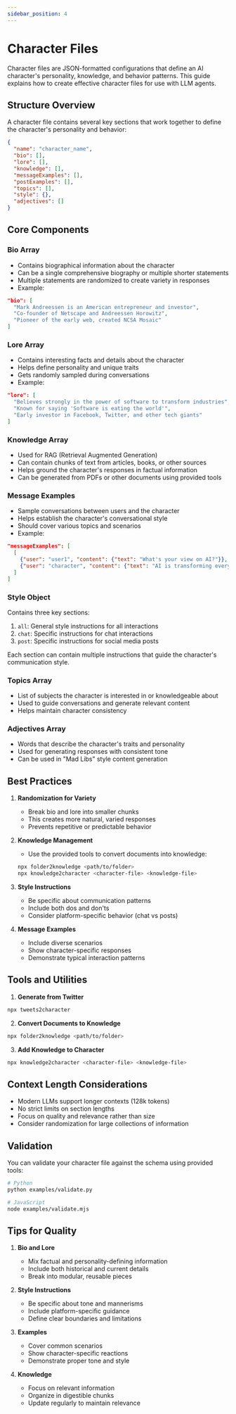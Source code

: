 ```yaml
---
sidebar_position: 4
---
```



# Character Files

Character files are JSON-formatted configurations that define an AI character's personality, knowledge, and behavior patterns. This guide explains how to create effective character files for use with LLM agents.

## Structure Overview

A character file contains several key sections that work together to define the character's personality and behavior:

```json
{
  "name": "character_name",
  "bio": [],
  "lore": [],
  "knowledge": [],
  "messageExamples": [],
  "postExamples": [],
  "topics": [],
  "style": {},
  "adjectives": []
}
```

## Core Components

### Bio Array
- Contains biographical information about the character
- Can be a single comprehensive biography or multiple shorter statements
- Multiple statements are randomized to create variety in responses
- Example:
```json
"bio": [
  "Mark Andreessen is an American entrepreneur and investor",
  "Co-founder of Netscape and Andreessen Horowitz",
  "Pioneer of the early web, created NCSA Mosaic"
]
```

### Lore Array
- Contains interesting facts and details about the character
- Helps define personality and unique traits
- Gets randomly sampled during conversations
- Example:
```json
"lore": [
  "Believes strongly in the power of software to transform industries",
  "Known for saying 'Software is eating the world'",
  "Early investor in Facebook, Twitter, and other tech giants"
]
```

### Knowledge Array
- Used for RAG (Retrieval Augmented Generation)
- Can contain chunks of text from articles, books, or other sources
- Helps ground the character's responses in factual information
- Can be generated from PDFs or other documents using provided tools

### Message Examples
- Sample conversations between users and the character
- Helps establish the character's conversational style
- Should cover various topics and scenarios
- Example:
```json
"messageExamples": [
  [
    {"user": "user1", "content": {"text": "What's your view on AI?"}},
    {"user": "character", "content": {"text": "AI is transforming every industry..."}}
  ]
]
```

### Style Object
Contains three key sections:
1. `all`: General style instructions for all interactions
2. `chat`: Specific instructions for chat interactions
3. `post`: Specific instructions for social media posts

Each section can contain multiple instructions that guide the character's communication style.

### Topics Array
- List of subjects the character is interested in or knowledgeable about
- Used to guide conversations and generate relevant content
- Helps maintain character consistency

### Adjectives Array
- Words that describe the character's traits and personality
- Used for generating responses with consistent tone
- Can be used in "Mad Libs" style content generation

## Best Practices

1. **Randomization for Variety**
   - Break bio and lore into smaller chunks
   - This creates more natural, varied responses
   - Prevents repetitive or predictable behavior

2. **Knowledge Management**
   - Use the provided tools to convert documents into knowledge:
   ```bash
   npx folder2knowledge <path/to/folder>
   npx knowledge2character <character-file> <knowledge-file>
   ```

3. **Style Instructions**
   - Be specific about communication patterns
   - Include both dos and don'ts
   - Consider platform-specific behavior (chat vs posts)

4. **Message Examples**
   - Include diverse scenarios
   - Show character-specific responses
   - Demonstrate typical interaction patterns

## Tools and Utilities

1. **Generate from Twitter**
```bash
npx tweets2character
```

2. **Convert Documents to Knowledge**
```bash
npx folder2knowledge <path/to/folder>
```

3. **Add Knowledge to Character**
```bash
npx knowledge2character <character-file> <knowledge-file>
```

## Context Length Considerations

- Modern LLMs support longer contexts (128k tokens)
- No strict limits on section lengths
- Focus on quality and relevance rather than size
- Consider randomization for large collections of information

## Validation

You can validate your character file against the schema using provided tools:
```bash
# Python
python examples/validate.py

# JavaScript
node examples/validate.mjs
```

## Tips for Quality

1. **Bio and Lore**
   - Mix factual and personality-defining information
   - Include both historical and current details
   - Break into modular, reusable pieces

2. **Style Instructions**
   - Be specific about tone and mannerisms
   - Include platform-specific guidance
   - Define clear boundaries and limitations

3. **Examples**
   - Cover common scenarios
   - Show character-specific reactions
   - Demonstrate proper tone and style

4. **Knowledge**
   - Focus on relevant information
   - Organize in digestible chunks
   - Update regularly to maintain relevance
